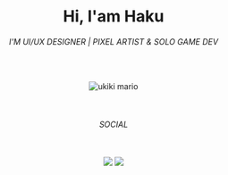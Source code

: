 <h1 align="center">Hi, I'am Haku</h1>
<h6 align="center">I'M UI/UX DESIGNER | PIXEL ARTIST & SOLO GAME DEV</h6>
</BR>
<div align="center">

![ukiki mario](https://tcrf.net/images/thumb/5/5c/SM64_MonkeyDeathAnimation.gif/200px-SM64_MonkeyDeathAnimation.gif)

</div>
</BR>
<h6 align="center">SOCIAL</h6>
</BR>
<div align="center">  
  <a href="https://www.instagram.com/h4kv999/" target="_blank" ><img src="https://img.shields.io/badge/-Instagram-ffffff?style=for-the-badge&logo=Instagram&logoColor=101820"/></a>
  <a href="https://https://bsky.app/profile/h4kv999.bsky.social/post/3l4hgriq6fo22" target="_blank"><img src="https://img.shields.io/badge/-Blue sky-ffffff?style=for-the-badge&logo=bluesky&logoColor=101820"/></a>
</div>
